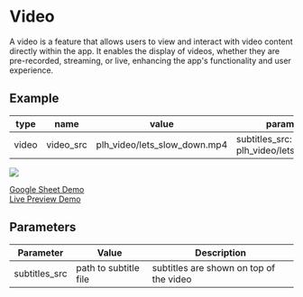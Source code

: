 # Video

A video is a feature that allows users to view and interact with video content directly within the app. It enables the display of videos, whether they are pre-recorded, streaming, or live, enhancing the app's functionality and user experience.

## Example

| type     | name       |value                                  |parameter_list  |
|--------- | -----------|----------                             |----------------|
|video     |video_src	  |plh_video/lets_slow_down.mp4           |subtitles_src: plh_video/lets_slow_down.vtt |

![](images/video.png)

[Google Sheet Demo](https://docs.google.com/spreadsheets/d/1OjY24TnAWRxiiPT9vED59DLwz2Zb9RmUHw-Lym1pCXo/edit#gid=569531329)   
[Live Preview Demo](https://plh-global.web.app/template/comp_video)

## Parameters

| Parameter             | Value                        | Description |
| ---------             | -----------                  | --------- |
|subtitles_src          |path to subtitle file         | subtitles are shown on top of the video|
